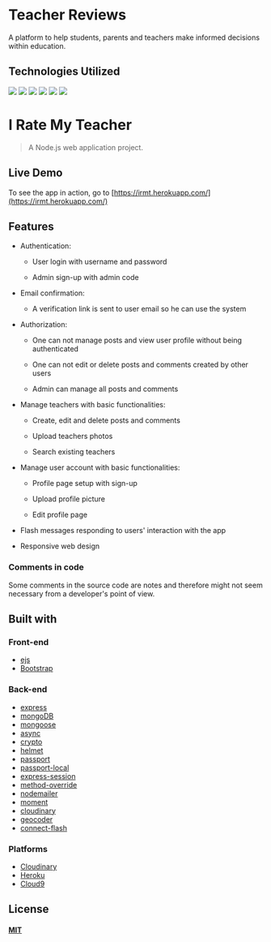 <h1>Teacher Reviews</h1>
A platform to help students, parents and teachers make informed decisions within education.
<h2>Technologies Utilized</h2>
<img src="http://i.imgur.com/3gSRLVj.png">
<img src="http://i.imgur.com/486zTVe.jpg">
<img src="http://imgur.com/eOGFLTl.png">
<img src="http://i.imgur.com/sMfsjle.jpg">
<img src="http://i.imgur.com/nwNhE5F.png">
<img src="http://i.imgur.com/nrnczLC.jpg">
<br>

# I Rate My Teacher

> A Node.js web application project.

## Live Demo

To see the app in action, go to [https://irmt.herokuapp.com/](https://irmt.herokuapp.com/)

## Features

* Authentication:
  
  * User login with username and password

  * Admin sign-up with admin code

* Email confirmation:

  * A verification link is sent to user email so he can use the system
  
* Authorization:

  * One can not manage posts and view user profile without being authenticated

  * One can not edit or delete posts and comments created by other users

  * Admin can manage all posts and comments

* Manage teachers with basic functionalities:

  * Create, edit and delete posts and comments

  * Upload teachers photos
  
  * Search existing teachers

* Manage user account with basic functionalities:

  * Profile page setup with sign-up
  
  * Upload profile picture

  * Edit profile page

* Flash messages responding to users' interaction with the app

* Responsive web design

### Comments in code

Some comments in the source code are notes and therefore might not seem necessary from a developer's point of view.

## Built with

### Front-end

* [ejs](http://ejs.co/)
* [Bootstrap](https://getbootstrap.com/docs/3.3/)

### Back-end

* [express](https://expressjs.com/)
* [mongoDB](https://www.mongodb.com/)
* [mongoose](http://mongoosejs.com/)
* [async](http://caolan.github.io/async/)
* [crypto](https://nodejs.org/api/crypto.html#crypto_crypto)
* [helmet](https://helmetjs.github.io/)
* [passport](http://www.passportjs.org/)
* [passport-local](https://github.com/jaredhanson/passport-local#passport-local)
* [express-session](https://github.com/expressjs/session#express-session)
* [method-override](https://github.com/expressjs/method-override#method-override)
* [nodemailer](https://nodemailer.com/about/)
* [moment](https://momentjs.com/)
* [cloudinary](https://cloudinary.com/)
* [geocoder](https://github.com/wyattdanger/geocoder#geocoder)
* [connect-flash](https://github.com/jaredhanson/connect-flash#connect-flash)

### Platforms

* [Cloudinary](https://cloudinary.com/)
* [Heroku](https://www.heroku.com/)
* [Cloud9](https://aws.amazon.com/cloud9/?origin=c9io)
## License

#### [MIT](./LICENSE)